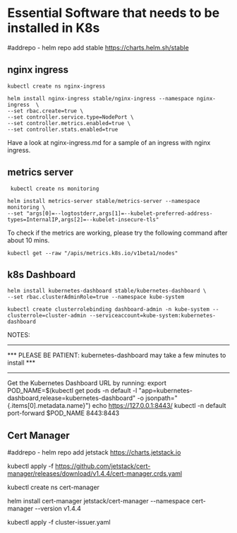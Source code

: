 # Essential Software that needs to be installed in K8s


#addrepo - helm repo add stable https://charts.helm.sh/stable

## nginx ingress

```kubectl create ns nginx-ingress```
```
helm install nginx-ingress stable/nginx-ingress --namespace nginx-ingress  \
--set rbac.create=true \
--set controller.service.type=NodePort \
--set controller.metrics.enabled=true \
--set controller.stats.enabled=true 
```

Have a look at nginx-ingress.md for a sample of an ingress with nginx ingress.

## metrics server


``` kubectl create ns monitoring```
```
helm install metrics-server stable/metrics-server --namespace monitoring \
--set "args[0]=--logtostderr,args[1]=--kubelet-preferred-address-types=InternalIP,args[2]=--kubelet-insecure-tls" 
```

To check if the metrics are working, please try the following command after about 10 mins.

 ```kubectl get --raw "/apis/metrics.k8s.io/v1beta1/nodes"```

## k8s Dashboard

```
helm install kubernetes-dashboard stable/kubernetes-dashboard \
--set rbac.clusterAdminRole=true --namespace kube-system
```

```
kubectl create clusterrolebinding dashboard-admin -n kube-system --clusterrole=cluster-admin --serviceaccount=kube-system:kubernetes-dashboard 
```

NOTES:
*********************************************************************************
*** PLEASE BE PATIENT: kubernetes-dashboard may take a few minutes to install ***
*********************************************************************************

Get the Kubernetes Dashboard URL by running:
  export POD_NAME=$(kubectl get pods -n default -l "app=kubernetes-dashboard,release=kubernetes-dashboard" -o jsonpath="{.items[0].metadata.name}")
  echo https://127.0.0.1:8443/
  kubectl -n default port-forward $POD_NAME 8443:8443

## Cert Manager

#addrepo - helm repo add jetstack https://charts.jetstack.io

kubectl apply -f https://github.com/jetstack/cert-manager/releases/download/v1.4.4/cert-manager.crds.yaml

kubectl create ns cert-manager

helm install cert-manager jetstack/cert-manager --namespace cert-manager --version v1.4.4
  
 kubectl apply -f cluster-issuer.yaml
